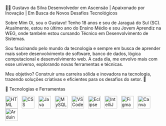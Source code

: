 👨‍💻 Gustavo da Silva
Desenvolvedor em Ascensão | Apaixonado por Inovação | Em Busca de Novos Desafios Tecnológicos

Sobre Mim
Oi, sou o Gustavo! Tenho 18 anos e sou de Jaraguá do Sul (SC). Atualmente, estou no último ano do Ensino Médio e sou Jovem Aprendiz na WEG, onde também estou cursando Técnico em Desenvolvimento de Sistemas.

Sou fascinando pelo mundo da tecnologia e sempre em busca de aprender mais sobre desenvolvimento de software, banco de dados, lógica computacional e desenvolvimento web. A cada dia, me envolvo mais com esse universo, explorando novas ferramentas e técnicas.

Meu objetivo? Construir uma carreira sólida e inovadora na tecnologia, trazendo soluções criativas e eficientes para os desafios do setor. 🌱

🤖 Tecnologias e Ferramentas

<img align="left" alt="HTML" title="HTML" width="40px" style="padding-right: 10px;" src="https://cdn.jsdelivr.net/gh/devicons/devicon@latest/icons/html5/html5-original.svg" /> <img align="left" alt="CSS" title="CSS" width="40px" style="padding-right: 10px;" src="https://cdn.jsdelivr.net/gh/devicons/devicon@latest/icons/css3/css3-original.svg" /> <img align="left" alt="Java" title="Java" width="40px" style="padding-right: 10px;" src="https://cdn.jsdelivr.net/gh/devicons/devicon@latest/icons/java/java-original.svg" /> <img align="left" alt="MySQL" title="MySQL" width="40px" style="padding-right: 10px;" src="https://cdn.jsdelivr.net/gh/devicons/devicon@latest/icons/mysql/mysql-original.svg" /> <img align="left" alt="VS Code" title="Visual Studio Code" width="40px" style="padding-right: 10px;" src="https://cdn.jsdelivr.net/gh/devicons/devicon@latest/icons/vscode/vscode-original.svg" /> <img align="left" alt="Eclipse" title="Eclipse" width="40px" style="padding-right: 10px;" src="https://cdn.jsdelivr.net/gh/devicons/devicon@latest/icons/eclipse/eclipse-original.svg" /> <img align="left" alt="IntelliJ IDEA" title="IntelliJ IDEA" width="40px" style="padding-right: 10px;" src="https://cdn.jsdelivr.net/gh/devicons/devicon@latest/icons/intellij/intellij-original.svg" /> <img align="left" alt="Figma" title="Figma" width="40px" style="padding-right: 10px;" src="https://cdn.jsdelivr.net/gh/devicons/devicon@latest/icons/figma/figma-original.svg" /> <img align="left" alt="Canva" title="Canva" width="40px" style="padding-right: 10px;" src="https://cdn.jsdelivr.net/gh/devicons/devicon@latest/icons/canva/canva-original.svg" /> <img align="left" alt="Arduino" title="Arduino" width="40px" style="padding-right: 10px;" src="https://cdn.jsdelivr.net/gh/devicons/devicon@latest/icons/arduino/arduino-original.svg" /> <br/> <br/>
